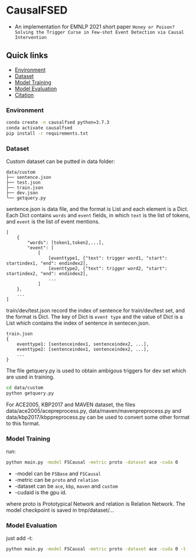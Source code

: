 # CausalFSED

- An implementation for EMNLP 2021 short paper ``Honey or Poison? Solving the Trigger Curse in Few-shot Event Detection via Causal Intervention``

## Quick links
* [Environment](#Environment)
* [Dataset](#Dataset)
* [Model Training](#Model-Training)
* [Model Evaluation](#Model-Evaluation)
* [Citation](#Citation)

### Environment

```bash
conda create -n causalfsed python=3.7.3
conda activate causalfsed
pip install -r requirements.txt
```


### Dataset
Custom dataset can be putted in data folder:

```text
data/custom
├── sentence.json
├── test.json
├── train.json
├── dev.json
└── getquery.py
```

sentence.json is data file, and the format is List and each element is a Dict. Each Dict contains `words` and `event` fields, in which `text` is the list of tokens, and `event` is the list of event mentions.


```text
[
    {
        "words": [token1,token2,...],
        "event": [
            [
                [eventtype1, {"text": trigger word1, "start": startindex1, "end": endindex2],
                [eventtype2, {"text": trigger word2, "start": startindex2, "end": endindex2],
                ...
            ]
    },
    ...
]
```
train/dev/test.json record the index of sentence for train/dev/test set, and the format is Dict. The key of Dict is  `event type` and the value of Dict is a List which contains the index of sentence in sentecen.json.
```text
train.json
{
    eventtype1: [sentenceindex1, sentenceindex2, ...], 
    eventtype2: [sentenceindex1, sentenceindex2, ...],
    ...
}
```
The file getquery.py is used to obtain ambigous triggers for dev set which are used in training.
```bash
cd data/custom
python getquery.py
```
For ACE2005, KBP2017 and MAVEN dataset, the files data/ace2005/acepreprocess.py, data/maven/mavenpreprocess.py and data/kbp2017/kbppreprocess.py can be used to convert some other format to this format.

### Model Training
run:
```bash
python main.py -model FSCausal -metric proto -dataset ace -cuda 0
```
+ -model can be `FSBase` and `FSCausal`
+ -metric can be `proto` and `relation`
+ -dataset can be `ace`, `kbp`, `maven` and `custom`
+ -cudaid is the gpu id.

where proto is Prototypical Network and relation is Relation Network.
The model checkpoint is saved in tmp/dataset/...

### Model Evaluation
just add -t:
```bash
python main.py -model FSCausal -metric proto -dataset ace -cuda 0 -t
```

